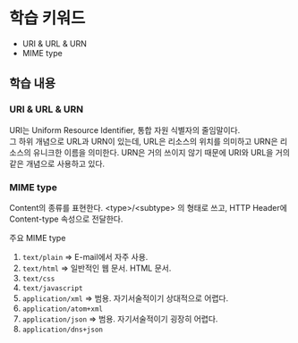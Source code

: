 # 학습 키워드

- URI & URL & URN
- MIME type

## 학습 내용

### URI & URL & URN

URI는 Uniform Resource Identifier, 통합 자원 식별자의 줄임말이다.   
그 하위 개념으로 URL과 URN이 있는데, URL은 리소스의 위치를 의미하고 URN은 리소스의 유니크한 이름을 의미한다. URN은 거의 쓰이지 않기 때문에 URI와 URL을 거의 같은 개념으로 사용하고 있다.

### MIME type

Content의 종류를 표현한다. \<type>/\<subtype> 의 형태로 쓰고, HTTP Header에 Content-type 속성으로 전달한다.


주요 MIME type

1. `text/plain` ⇒ E-mail에서 자주 사용.
2. `text/html` ⇒ 일반적인 웹 문서. HTML 문서.
3. `text/css`
4. `text/javascript`
5. `application/xml` ⇒ 범용. 자기서술적이기 상대적으로 어렵다.
6. `application/atom+xml`
7. `application/json` ⇒ 범용. 자기서술적이기 굉장히 어렵다.
8. `application/dns+json`
